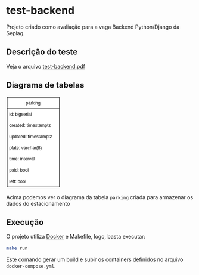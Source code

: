 # test-backend

Projeto criado como avaliação para a vaga Backend Python/Django da Seplag.

## Descrição do teste

Veja o arquivo [test-backend.pdf](static/test-backend.pdf)

## Diagrama de tabelas

![parking table](static/diagram.png)

Acima podemos ver o diagrama da tabela `parking` criada para armazenar os dados do estacionamento

## Execução
O projeto utiliza [Docker](https://www.docker.com/) e Makefile, logo, basta executar:

```sh
make run
```
Este comando gerar um build e subir os containers definidos no arquivo `docker-compose.yml`.
